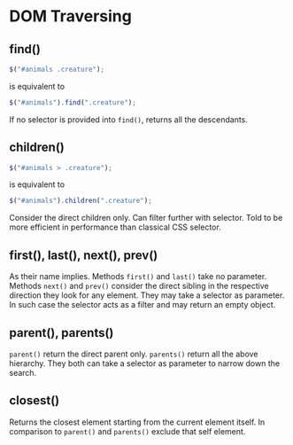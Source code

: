 DOM Traversing
==============

## find()
```js
$("#animals .creature");
```

is equivalent to

```js
$("#animals").find(".creature");
```

If no selector is provided into `find()`, returns all the descendants.

## children()
```js
$("#animals > .creature");
```

is equivalent to

```js
$("#animals").children(".creature");
```

Consider the direct children only. Can filter further with selector. Told to be more efficient in performance than classical CSS selector.

## first(), last(), next(), prev()

As their name implies. Methods `first()` and `last()` take no parameter. Methods `next()` and `prev()` consider the direct sibling in the respective direction they look for any element. They may take a selector as parameter. In such case the selector acts as a filter and may return an empty object.

## parent(), parents()

`parent()` return the direct parent only.
`parents()` return all the above hierarchy.
They both can take a selector as parameter to narrow down the search.

## closest()
Returns the closest element starting from the current element itself.
In comparison to `parent()` and `parents()` exclude that self element.